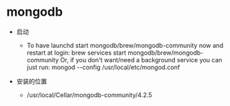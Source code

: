 # mongodb

* 启动
    * To have launchd start mongodb/brew/mongodb-community now and restart at login:
  brew services start mongodb/brew/mongodb-community
Or, if you don't want/need a background service you can just run:
  mongod --config /usr/local/etc/mongod.conf

* 安装的位置
    * /usr/local/Cellar/mongodb-community/4.2.5


